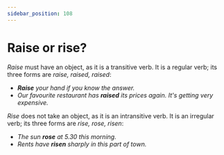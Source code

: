 ```yaml
---
sidebar_position: 108
---
```


# Raise or rise?

*Raise* must have an object, as it is a transitive verb. It is a regular verb; its three forms are *raise, raised, raised*:

- ***Raise** your hand if you know the answer.*
- *Our favourite restaurant has **raised** its prices again. It's getting very expensive.*

*Rise* does not take an object, as it is an intransitive verb. It is an irregular verb; its three forms are *rise, rose, risen*:

- *The sun **rose** at 5.30 this morning.*
- *Rents have **risen** sharply in this part of town.*
